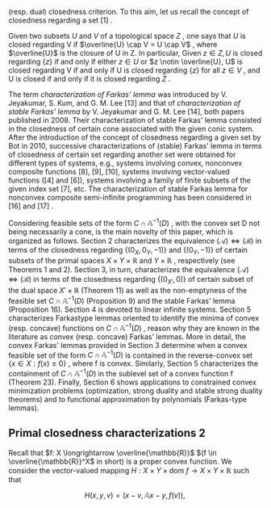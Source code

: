 (resp. dual) closedness criterion. To this aim, let us recall the concept of closedness regarding a set  $[1]$ .

Given two subsets  $U$  and  $V$  of a topological space  $Z$ , one says that  $U$  is closed regarding V if  $\overline{U} \cap V = U \cap V$ , where  $\overline{U}$  is the closure of U in Z. In particular, Given  $z \in Z, U$  is closed regarding  $\{z\}$  if and only if either  $z \in U$  or  $z \notin \overline{U}, U$  is closed regarding V if and only if U is closed regarding  $\{z\}$  for all  $z \in V$ , and U is closed if and only if it is closed regarding  $Z$ .

The term *characterization of Farkas' lemma* was introduced by V. Jeyakumar, S. Kum, and G. M. Lee [13] and that of *characterization of stable Farkas' lemma* by V. Jeyakumar and G. M. Lee [14], both papers published in 2008. Their characterization of stable Farkas' lemma consisted in the closedness of certain cone associated with the given conic system. After the introduction of the concept of closedness regarding a given set by Bot in 2010, successive characterizations of (stable) Farkas' lemma in terms of closedness of certain set regarding another set were obtained for different types of systems, e.g., systems involving convex, nonconvex composite functions [8], [9], [10], systems involving vector-valued functions ([4] and [6]), systems involving a family of finite subsets of the given index set [7], etc. The characterization of stable Farkas lemma for nonconvex composite semi-infinite programming has been considered in [16] and  $[17]$ .

Considering feasible sets of the form  $C \cap \mathbb{A}^{-1}(D)$ , with the convex set D not being necessarily a cone, is the main novelty of this paper, which is organized as follows. Section 2 characterizes the equivalence  $(\mathcal{A}) \iff (\mathcal{B})$  in terms of the closedness regarding  $\{(0_X, 0_Y, -1)\}$  and  $\{(0_Y, -1)\}$  of certain subsets of the primal spaces  $X \times Y \times \mathbb{R}$ and  $Y \times \mathbb{R}$ , respectively (see Theorems 1 and 2). Section 3, in turn, characterizes the equivalence  $(\mathcal{A}) \iff (\mathcal{B})$  in terms of the closedness regarding  $\{(0_{X'}, 0)\}$  of certain subset of the dual space  $X' \times \mathbb{R}$  (Theorem 11) as well as the non-emptyness of the feasible set  $C \cap \mathbb{A}^{-1}(D)$  (Proposition 9) and the stable Farkas' lemma (Proposition 16). Section 4 is devoted to linear infinite systems. Section 5 characterizes Farkastype lemmas oriented to identify the minima of convex (resp. concave) functions on  $C \cap \mathbb{A}^{-1}(D)$ , reason why they are known in the literature as convex (resp. concave) Farkas' lemmas. More in detail, the convex Farkas' lemmas provided in Section 3 determine when a convex feasible set of the form  $C \cap \mathbb{A}^{-1}(D)$  is contained in the reverse-convex set  $\{x \in X : f(x) \ge 0\}$ , where f is convex. Similarly, Section 5 characterizes the containment of  $C \cap \mathbb{A}^{-1}(D)$  in the sublevel set of a convex function f (Theorem 23). Finally, Section 6 shows applications to constrained convex minimization problems (optimization, strong duality and stable strong duality theorems) and to functional approximation by polynomials (Farkas-type lemmas).

## Primal closedness characterizations 2

Recall that  $f: X \longrightarrow \overline{\mathbb{R}}$   $(f \in \overline{\mathbb{R}}^X$  in short) is a proper convex function. We consider the vector-valued mapping  $H: X \times Y \times \text{dom } f \longrightarrow X \times Y \times \mathbb{R}$  such that

$$H\left(x,y,v\right) = \left(x-v, \mathbb{A}x - y, f\left(v\right)\right),\,$$